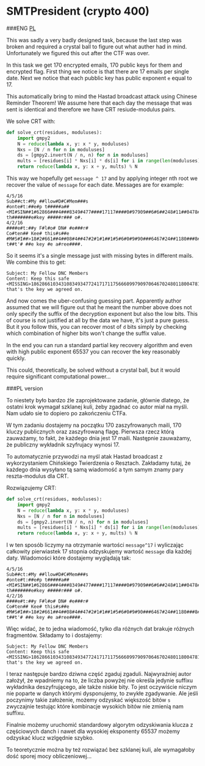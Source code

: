 # SMTPresident (crypto 400)


###ENG
[PL](#pl-version)

This was sadly a very badly designed task, because the last step was broken and required a crystal ball to figure out what auther had in mind.
Unfortunately we figured this out after the CTF was over.

In this task we get 170 encrypted emails, 170 public keys for them and encrypted flag.
First thing we notice is that there are 17 emails per single date.
Next we notice that each pubblic key has public exponent `e` equal to 17.

This automatically bring to mind the Hastad broadcast attack using Chinese Reminder Theorem!
We assume here that each day the message that was sent is identical and therefore we have CRT resiude-modulus pairs.

We solve CRT with:

```python
def solve_crt(residues, moduluses):
    import gmpy2
    N = reduce(lambda x, y: x * y, moduluses)
    Nxs = [N / n for n in moduluses]
    ds = [gmpy2.invert(N / n, n) for n in moduluses]
    mults = [residues[i] * Nxs[i] * ds[i] for i in range(len(moduluses))]
    return reduce(lambda x, y: x + y, mults) % N
```

This way we hopefully get `message ^ 17` and by applying integer nth root we recover the value of `message` for each date.
Messages are for example:

```
4/5/16
Sub##ct:#My ##llow#D#C#Mem###s
#onte#t:##e#p t#####a## <MI#SIN##1#62866###4###8349#477####17117####0#97909##6#6##248#11##0478#######87##3##0169#2######30#71###### th#######e#key #####r### o#.
4/2/16
####e#t:##y F#l#o# DN# #e###r#
Co#ten## Kee# this#s##e #M#S#I##>18#2#661##4##08#4##47#2#1#1##1#5#6#0#9#90###6467#24##1180###8#2#29##8705350##6#####6#13#0#7###553# t##t'# ##e key #e a#ree####.
```
So it seems it's a single message just with missing bytes in different mails.
We combine this to get:

```
Subject: My Fellow DNC Members
Content: Keep this safe <MISSING>1862866103431083493477241717117566609979097064670248011800478128293487053500169824960133057115553, that's the key we agreed on.
```

And now comes the uber-confusing guessing part.
Apparently author assumed that we will figure out that he meant the number above does not only specify the suffix of the decryption exponent but also the low bits.
This of course is not justified at all by the data we have, it's just a pure guess.
But it you follow this, you can recover most of `d` bits simply by checking which combination of higher bits won't change the suffix value.

In the end you can run a standard partial key recovery algorithm and even with high public exponent 65537 you can recover the key reasonably quickly.

This could, theoretically, be solved without a crystal ball, but it would require significant computational power...

###PL version

To niestety było bardzo źle zaprojektowane zadanie, głównie dlatego, że ostatni krok wymagał szklanej kuli, żeby zgadnać co autor miał na myśli.
Nam udało sie to dopiero po zakończeniu CTFa.

W tym zadaniu dostajemy na początku 170 zaszyfrowanych maili, 170 kluczy publicznych oraz zaszyfrowaną flagę.
Pierwsza rzecz którą zauważamy, to fakt, że każdego dnia jest 17 maili.
Następnie zauważamy, że publiczny wykładnik szyfrujacy wynosi 17.

To automatycznie przywodzi na myśl atak Hastad broadcast z wykorzystaniem Chińskiego Twierdzenia o Resztach.
Zakładamy tutaj, że każdego dnia wysyłano tą samą wiadomość a tym samym znamy pary reszta-modulus dla CRT.

Rozwiązujemy CRT:

```python
def solve_crt(residues, moduluses):
    import gmpy2
    N = reduce(lambda x, y: x * y, moduluses)
    Nxs = [N / n for n in moduluses]
    ds = [gmpy2.invert(N / n, n) for n in moduluses]
    mults = [residues[i] * Nxs[i] * ds[i] for i in range(len(moduluses))]
    return reduce(lambda x, y: x + y, mults) % N
```

I w ten sposób liczymy na otrzymanie wartości `message^17` i wyliczając całkowity pierwiastek 17 stopnia odzyskujemy wartość `message` dla każdej daty.
Wiadomości które dostajemy wyglądają tak:

```
4/5/16
Sub##ct:#My ##llow#D#C#Mem###s
#onte#t:##e#p t#####a## <MI#SIN##1#62866###4###8349#477####17117####0#97909##6#6##248#11##0478#######87##3##0169#2######30#71###### th#######e#key #####r### o#.
4/2/16
####e#t:##y F#l#o# DN# #e###r#
Co#ten## Kee# this#s##e #M#S#I##>18#2#661##4##08#4##47#2#1#1##1#5#6#0#9#90###6467#24##1180###8#2#29##8705350##6#####6#13#0#7###553# t##t'# ##e key #e a#ree####.
```

Więc widać, że to jedna wiadomość, tylko dla różnych dat brakuje różnych fragmentów.
Składamy to i dostajemy:

```
Subject: My Fellow DNC Members
Content: Keep this safe <MISSING>1862866103431083493477241717117566609979097064670248011800478128293487053500169824960133057115553, that's the key we agreed on.
```

I teraz następuje bardzo dziwna część zgaduj zgaduli.
Najwyraźniej autor założył, że wpadniemy na to, że liczba powyżej nie określa jedynie suffixu wykładnika deszyfrującego, ale także niskie bity.
To jest oczywiście niczym nie poparte w danych którymi dysponujemy, to zwykłe zgadywanie.
Ale jeśli poczynimy takie założenie, możemy odzyskać większość bitów `s` zwyczajnie testując które kombinacje wysokich bitów nie zmienią nam suffixu.

Finalnie możemy uruchomić standardowy algorytm odzyskiwania klucza z częściowych danch i nawet dla wysokiej eksponenty 65537 możemy odzyskać klucz wzlgędnie szybko.

To teoretycznie można by też rozwiązać bez szklanej kuli, ale wymagałoby dość sporej mocy obliczeniowej...
